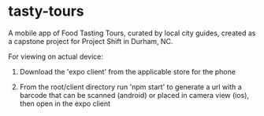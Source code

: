 # tasty-tours

A mobile app of Food Tasting Tours, curated by local city guides, created as a capstone project for Project Shift in Durham, NC.

For viewing on actual device:
1. Download the 'expo client' from the applicable store for the phone

2. From the root/client directory run 'npm start' to generate a url with a barcode that can be scanned (android) or placed
  in camera view (ios), then open in the expo client